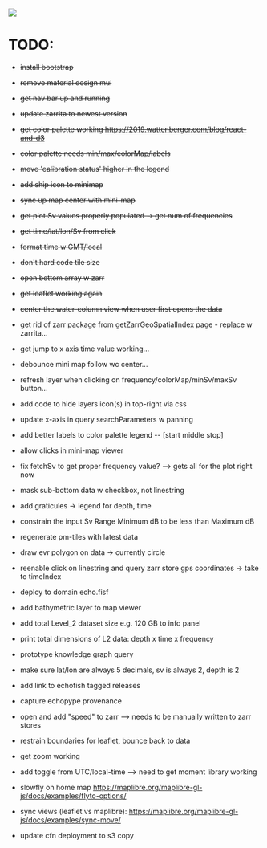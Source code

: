 <h1 href="https://git.io/typing-svg">
<img src="https://readme-typing-svg.herokuapp.com/?lines=EchoFish&size=24" />

# TODO:
 - ~~install bootstrap~~
 - ~~remove material design mui~~
 - ~~get nav bar up and running~~
 - ~~update zarrita to newest version~~
 - ~~get color palette working <https://2019.wattenberger.com/blog/react-and-d3>~~
 - ~~color palette needs min/max/colorMap/labels~~
 - ~~move 'calibration status' higher in the legend~~
 - ~~add ship icon to minimap~~
 - ~~sync up map center with mini-map~~
 - ~~get plot Sv values properly populated -> get num of frequencies~~
 - ~~get time/lat/lon/Sv from click~~
 - ~~format time w GMT/local~~
 - ~~don't hard code tile size~~
 - ~~open bottom array w zarr~~
 - ~~get leaflet working again~~
 - ~~center the water-column view when user first opens the data~~
 - get rid of zarr package from getZarrGeoSpatialIndex page - replace w zarrita...
 - get jump to x axis time value working...
 - debounce mini map follow wc center...
 - refresh layer when clicking on frequency/colorMap/minSv/maxSv button...
 - add code to hide layers icon(s) in top-right via css
 - update x-axis in query searchParameters w panning
 - add better labels to color palette legend -- [start middle stop]
 - allow clicks in mini-map viewer
 - fix fetchSv to get proper frequency value? --> gets all for the plot right now
 - mask sub-bottom data w checkbox, not linestring
 - add graticules -> legend for depth, time
 - constrain the input Sv Range Minimum dB to be less than Maximum dB
 - regenerate pm-tiles with latest data
 - draw evr polygon on data -> currently circle
 - reenable click on linestring and query zarr store gps coordinates -> take to timeIndex
 - deploy to domain echo.fisf
 - add bathymetric layer to map viewer
 - add total Level_2 dataset size e.g. 120 GB to info panel
 - print total dimensions of L2 data: depth x time x frequency
 - prototype knowledge graph query
 - make sure lat/lon are always 5 decimals, sv is always 2, depth is 2
 - add link to echofish tagged releases
 - capture echopype provenance
 - open and add "speed" to zarr --> needs to be manually written to zarr stores
 - restrain boundaries for leaflet, bounce back to data
 
 - get zoom working
 - add toggle from UTC/local-time --> need to get moment library working
 
 - slowfly on home map <https://maplibre.org/maplibre-gl-js/docs/examples/flyto-options/>
 - sync views (leaflet vs maplibre): https://maplibre.org/maplibre-gl-js/docs/examples/sync-move/
 - update cfn deployment to s3 copy